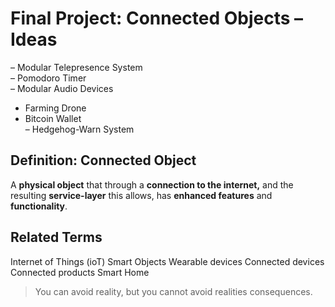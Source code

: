 # Final Project: Connected Objects – Ideas

– Modular Telepresence System  
– Pomodoro Timer  
– Modular Audio Devices  
- Farming Drone  
- Bitcoin Wallet  
– Hedgehog-Warn System

## Definition: Connected Object
A **physical object** that through a **connection to the internet,** and the resulting **service-layer** this allows, has **enhanced features** and **functionality**.

## Related Terms
Internet of Things (ioT)
Smart Objects
Wearable devices
Connected devices
Connected products
Smart Home

> You can avoid reality, but you cannot avoid realities consequences.